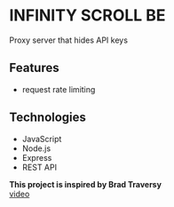 # INFINITY SCROLL BE

Proxy server that hides API keys

## Features

- request rate limiting

## Technologies
- JavaScript
- Node.js
- Express
- REST API

**This project is inspired by Brad Traversy**  
[video](https://www.youtube.com/watch?v=ZGymN8aFsv4)